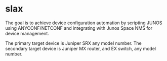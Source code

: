 # slax
The goal is to achieve device configuration automation by scripting JUNOS using ANYCONF/NETCONF and integrating with Junos Space NMS for device management. 

The primary target device is Juniper SRX any model number. 
The secondary target device is Juniper MX router, and EX switch, any model number. 
